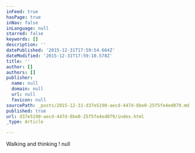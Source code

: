 ```yaml
---
inFeed: true
hasPage: true
inNav: false
inLanguage: null
starred: false
keywords: []
description: ''
datePublished: '2015-12-31T17:59:54.664Z'
dateModified: '2015-12-31T17:59:10.578Z'
title: ''
author: []
authors: []
publisher:
  name: null
  domain: null
  url: null
  favicon: null
sourcePath: _posts/2015-12-31-d37e5190-aecd-447d-8be0-25f5fe4ed079.md
published: true
url: d37e5190-aecd-447d-8be0-25f5fe4ed079/index.html
_type: Article

---
```

Walking and thinking !
null